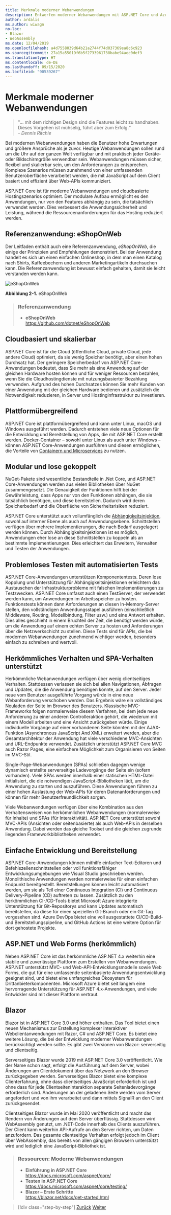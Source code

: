 ```yaml
---
title: Merkmale moderner Webanwendungen
description: Entwerfen moderner Webanwendungen mit ASP.NET Core und Azure | Merkmale moderner Webanwendungen
author: ardalis
ms.author: wiwagn
no-loc:
- Blazor
- WebAssembly
ms.date: 12/04/2019
ms.openlocfilehash: a4d7558039d64b21a2744f74d037369ea8c6c923
ms.sourcegitcommit: 27a15a55019f6b5f2733961738babe94aec0def3
ms.translationtype: HT
ms.contentlocale: de-DE
ms.lasthandoff: 09/15/2020
ms.locfileid: "90539267"
---
```

# <a name="characteristics-of-modern-web-applications"></a>Merkmale moderner Webanwendungen

> "… mit dem richtigen Design sind die Features leicht zu handhaben. Dieses Vorgehen ist mühselig, führt aber zum Erfolg.“  
> _\- Dennis Ritchie_

Bei modernen Webanwendungen haben die Benutzer hohe Erwartungen und größere Ansprüche als je zuvor. Heutige Webanwendungen sollen rund um die Uhr auf der ganzen Welt verfügbar und mit praktisch jeder Geräte- oder Bildschirmgröße verwendbar sein. Webanwendungen müssen sicher, flexibel und skalierbar sein, um den Anforderungen zu entsprechen. Komplexe Szenarios müssen zunehmend von einer umfassenden Benutzeroberfläche verarbeitet werden, die mit JavaScript auf dem Client basiert und effizient über Web-APIs kommuniziert.

ASP.NET Core ist für moderne Webanwendungen und cloudbasierte Hostingszenarios optimiert. Der modulare Aufbau ermöglicht es den Anwendungen, nur von den Features abhängig zu sein, die tatsächlich verwendet werden. Dies verbessert die Anwendungssicherheit und Leistung, während die Ressourcenanforderungen für das Hosting reduziert werden.

## <a name="reference-application-eshoponweb"></a>Referenzanwendung: eShopOnWeb

Der Leitfaden enthält auch eine Referenzanwendung, _eShopOnWeb_, die einige der Prinzipien und Empfehlungen demonstriert. Bei der Anwendung handelt es sich um einen einfachen Onlineshop, in dem man einen Katalog nach Shirts, Kaffeebechern und anderen Marketingartikeln durchsuchen kann. Die Referenzanwendung ist bewusst einfach gehalten, damit sie leicht verstanden werden kann.

![eShopOnWeb](./media/image2-1.png)

**Abbildung 2-1.** eShopOnWeb

> ### <a name="reference-application"></a>Referenzanwendung
>
> - **eShopOnWeb**  
>   <https://github.com/dotnet/eShopOnWeb>

## <a name="cloud-hosted-and-scalable"></a>Cloudbasiert und skalierbar

ASP.NET Core ist für die Cloud (öffentliche Cloud, private Cloud, jede andere Cloud) optimiert, da sie wenig Speicher benötigt, aber einen hohen Durchsatz hat. Der geringere Speicherbedarf von ASP.NET Core-Anwendungen bedeutet, dass Sie mehr als eine Anwendung auf der gleichen Hardware hosten können und für weniger Ressourcen bezahlen, wenn Sie die Cloudhostingdienste mit nutzungsbasierter Bezahlung verwenden. Aufgrund des hohen Durchsatzes können Sie mehr Kunden von einer Anwendung mit der gleichen Hardware bedienen und zusätzlich die Notwendigkeit reduzieren, in Server und Hostinginfrastruktur zu investieren.

## <a name="cross-platform"></a>Plattformübergreifend

ASP.NET Core ist plattformübergreifend und kann unter Linux, macOS und Windows ausgeführt werden. Dadurch entstehen viele neue Optionen für die Entwicklung und Bereitstellung von Apps, die mit ASP.NET Core erstellt werden. Docker-Container – sowohl unter Linux als auch unter Windows – können ASP.NET Core-Anwendungen ausführen und diesen ermöglichen, die Vorteile von [Containern und Microservices](../microservices/index.md) zu nutzen.

## <a name="modular-and-loosely-coupled"></a>Modular und lose gekoppelt

NuGet-Pakete sind wesentliche Bestandteile in .Net Core, und ASP.NET Core-Anwendungen werden aus vielen Bibliotheken über NuGet zusammengesetzt. Die Genauigkeit der Funktionen hilft bei der Gewährleistung, dass Apps nur von den Funktionen abhängen, die sie tatsächlich benötigen, und diese bereitstellen. Dadurch wird deren Speicherbedarf und die Oberfläche von Sicherheitsrisiken reduziert.

ASP.NET Core unterstützt auch vollumfänglich die [Abhängigkeitsinjektion](https://deviq.com/dependency-injection/), sowohl auf interner Ebene als auch auf Anwendungsebene. Schnittstellen verfügen über mehrere Implementierungen, die nach Bedarf ausgelagert werden können. Durch Abhängigkeitsinjektionen ist es möglich, Anwendungen eher lose an diese Schnittstellen zu koppeln als an bestimmte Implementierungen. Dies erleichtert das Erweitern, Verwalten und Testen der Anwendungen.

## <a name="easily-tested-with-automated-tests"></a>Problemloses Testen mit automatisierten Tests

ASP.NET Core-Anwendungen unterstützen Komponententests. Deren lose Kopplung und Unterstützung für Abhängigkeitsinjektionen erleichtern das Austauschen der Infrastrukturprobleme mit falschen Implementierungen zu Testzwecken. ASP.NET Core umfasst auch einen TestServer, der verwendet werden kann, um Anwendungen im Arbeitsspeicher zu hosten. Funktionstests können dann Anforderungen an diesen In-Memory-Server stellen, den vollständigen Anwendungsstapel ausführen (einschließlich Middleware, Routing, Modellbindung, Filter usw.) und eine Antwort erhalten. Dies alles geschieht in einem Bruchteil der Zeit, die benötigt werden würde, um die Anwendung auf einem echten Server zu hosten und Anforderungen über die Netzwerkschicht zu stellen. Diese Tests sind für APIs, die bei modernen Webanwendungen zunehmend wichtiger werden, besonders einfach zu schreiben und wertvoll.

## <a name="traditional-and-spa-behaviors-supported"></a>Herkömmliches Verhalten und SPA-Verhalten unterstützt

Herkömmliche Webanwendungen verfügen über wenig clientseitiges Verhalten. Stattdessen verlassen sie sich bei allen Navigationen, Abfragen und Updates, die die Anwendung benötigen könnte, auf den Server. Jeder neue vom Benutzer ausgeführte Vorgang würde in eine neue Webanforderung verschoben werden. Das Ergebnis wäre ein vollständiges Neuladen der Seite im Browser des Benutzers. Klassische MVC-Frameworks folgen normalerweise diesem Verfahren, bei dem jede neue Anforderung zu einer anderen Controlleraktion gehört, die wiederum mit einem Modell arbeiten und eine Ansicht zurückgeben würde. Einige individuelle Vorgänge auf einer vorhandenen Seite könnten mit der AJAX-Funktion (Asynchronous JavaScript And XML) erweitert werden, aber die Gesamtarchitektur der Anwendung hat viele verschiedene MVC-Ansichten und URL-Endpunkte verwendet. Zusätzlich unterstützt ASP.NET Core MVC auch Razor Pages, eine einfachere Möglichkeit zum Organisieren von Seiten im MVC-Stil.

Single-Page-Webanwendungen (SPAs) schließen dagegen wenige dynamisch erstellte serverseitige Ladevorgänge der Seite ein (sofern vorhanden). Viele SPAs werden innerhalb einer statischen HTML-Datei initialisiert, die die notwendigen JavaScript-Bibliotheken lädt, um die Anwendung zu starten und auszuführen. Diese Anwendungen führen zu einer hohen Auslastung der Web-APIs für deren Datenanforderungen und können für mehr Benutzerfreundlichkeit sorgen.

Viele Webanwendungen verfügen über eine Kombination aus den Verhaltensweisen von herkömmlichen Webanwendungen (normalerweise für Inhalte) und SPAs (für Interaktivität). ASP.NET Core unterstützt sowohl MVC-APIs (Ansichten oder seitenbasierte) als auch Web-APIs in derselben Anwendung. Dabei werden das gleiche Toolset und die gleichen zugrunde liegenden Frameworkbibliotheken verwendet.

## <a name="simple-development-and-deployment"></a>Einfache Entwicklung und Bereitstellung

ASP.NET Core-Anwendungen können mithilfe einfacher Text-Editoren und Befehlszeilenschnittstellen oder voll funktionsfähiger Entwicklungsumgebungen wie Visual Studio geschrieben werden. Monolithische Anwendungen werden normalerweise für einen einfachen Endpunkt bereitgestellt. Bereitstellungen können leicht automatisiert werden, um sie als Teil einer Continuous Integration (CI) und Continuous Delivery-Pipeline (CD) auftreten zu lassen. Zusätzlich zu den herkömmlichen CI-/CD-Tools bietet Microsoft Azure integrierte Unterstützung für Git-Repositorys und kann Updates automatisch bereitstellen, da diese für einen speziellen Git-Branch oder ein Git-Tag vorgesehen sind. Azure DevOps bietet eine voll ausgestattete CI/CD-Build- und Bereitstellungspipeline, und GitHub Actions ist eine weitere Option für dort gehostete Projekte.

## <a name="traditional-aspnet-and-web-forms"></a>ASP.NET und Web Forms (herkömmlich)

Neben ASP.NET Core ist das herkömmliche ASP.NET 4.x weiterhin eine stabile und zuverlässige Plattform zum Erstellen von Webanwendungen. ASP.NET unterstützt MVC- und Web-API-Entwicklungsmodelle sowie Web Forms, die gut für eine umfassende seitenbasierte Anwendungsentwicklung geeignet sind, und bietet eine umfangreiches Ökosystem für Drittanbieterkomponenten. Microsoft Azure bietet seit langem eine hervorragende Unterstützung für ASP.NET 4.x-Anwendungen, und viele Entwickler sind mit dieser Plattform vertraut.

## Blazor

Blazor ist in ASP.NET Core 3.0 und höher enthalten. Das Tool bietet einen neuen Mechanismus zur Erstellung komplexer interaktiver Webclientanwendungen mit Razor, C# und ASP.NET Core. Es bietet eine weitere Lösung, die bei der Entwicklung moderner Webanwendungen berücksichtigt werden sollte. Es gibt zwei Versionen von Blazor: serverseitig und clientseitig.

Serverseitiges Blazor wurde 2019 mit ASP.NET Core 3.0 veröffentlicht. Wie der Name schon sagt, erfolgt die Ausführung auf dem Server, wobei Änderungen am Clientdokument über das Netzwerk an den Browser zurückgegeben werden. Serverseitiges Blazor bietet eine komplexe Clienterfahrung, ohne dass clientseitiges JavaScript erforderlich ist und ohne dass für jede Clientseiteninteraktion separate Seitenladevorgänge erforderlich sind. Änderungen an der geladenen Seite werden vom Server angefordert und von ihm verarbeitet und dann mittels SignalR an den Client zurückgesendet.

Clientseitiges Blazor wurde im Mai 2020 veröffentlicht und macht das Rendern von Änderungen auf dem Server überflüssig. Stattdessen wird WebAssembly genutzt, um .NET-Code innerhalb des Clients auszuführen. Der Client kann weiterhin API-Aufrufe an den Server richten, um Daten anzufordern. Das gesamte clientseitige Verhalten erfolgt jedoch im Client über WebAssembly, das bereits von allen gängigen Browsern unterstützt wird und lediglich eine JavaScript-Bibliothek ist.

> ### <a name="references--modern-web-applications"></a>Ressourcen: Moderne Webanwendungen
>
> - **Einführung in ASP.NET Core**  
>   <https://docs.microsoft.com/aspnet/core/>
> - **Testen in ASP.NET Core**  
>   <https://docs.microsoft.com/aspnet/core/testing/>
> - **Blazor – Erste Schritte**  
>   <https://blazor.net/docs/get-started.html>

>[!div class="step-by-step"]
>[Zurück](index.md)
>[Weiter](choose-between-traditional-web-and-single-page-apps.md)
